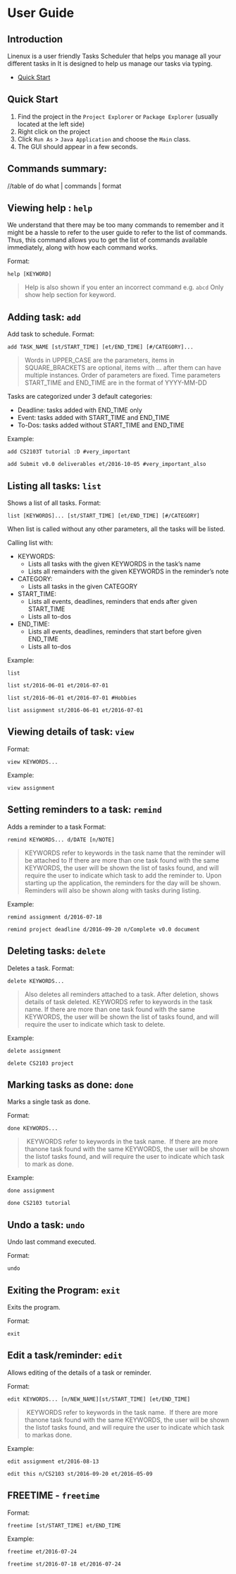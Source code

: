 # User Guide


## Introduction
Linenux is a user friendly Tasks Scheduler that helps you manage all your different tasks in
It is designed to help us manage our tasks via typing.

* [Quick Start](#quick-start)

## Quick Start

1. Find the project in the `Project Explorer` or `Package Explorer` (usually located at the left side)
2. Right click on the project
3. Click `Run As` > `Java Application` and choose the `Main` class.
4. The GUI should appear in a few seconds.


## Commands summary:
//table of do what | commands | format

## Viewing help : `help`
We understand that there may be too many commands to remember and it might be a hassle to refer to the user guide to refer to the list of commands. Thus, this command allows you to get the list of commands available immediately, along with how each command works.

Format:
```
help [KEYWORD]
```

> Help is also shown if you enter an incorrect command e.g. `abcd`
> Only show help section for keyword.

## Adding task: `add`
Add task to schedule.
Format:
```
add TASK_NAME [st/START_TIME] [et/END_TIME] [#/CATEGORY]...
```

> Words in UPPER_CASE are the parameters, items in SQUARE_BRACKETS are optional, items with ... after them can have multiple instances. Order of parameters are fixed.
> Time parameters START_TIME and END_TIME are in the format of YYYY-MM-DD

Tasks are categorized under 3 default categories:

- Deadline: tasks added with END_TIME only
- Event: tasks added with START_TIME and END_TIME
- To-Dos: tasks added without START_TIME and END_TIME

Example:

```
add CS2103T tutorial :D #very_important
```
```
add Submit v0.0 deliverables et/2016-10-05 #very_important_also
```

## Listing all tasks: `list`
Shows a list of all tasks.
Format:
```
list [KEYWORDS]... [st/START_TIME] [et/END_TIME] [#/CATEGORY]
```

When list is called without any other parameters, all the tasks will be listed.

Calling list with:

- KEYWORDS:
  - Lists all tasks with the given KEYWORDS in the task’s name
  - Lists all remainders with the given KEYWORDS in the reminder’s note
- CATEGORY:
  - Lists all tasks in the given CATEGORY
- START_TIME:
  - Lists all events, deadlines, reminders that ends after given START_TIME
  - Lists all to-dos
- END_TIME:
  - Lists all events, deadlines, reminders that start before given END_TIME
  - Lists all to-dos

Example:

```
list
```
```
list st/2016-06-01 et/2016-07-01
```
```
list st/2016-06-01 et/2016-07-01 #Hobbies
```
```
list assignment st/2016-06-01 et/2016-07-01
```

## Viewing details of task: `view`
Format:
```
view KEYWORDS...
```

Example:
```
view assignment
```

## Setting reminders to a task: `remind`
Adds a reminder to a task
Format:
```
remind KEYWORDS... d/DATE [n/NOTE]
```

> KEYWORDS refer to keywords in the task name that the reminder will be attached to
> If there are more than one task found with the same KEYWORDS, the user will be shown the list of tasks found, and will require the user to indicate which task to add the reminder to.
> Upon starting up the application, the reminders for the day will be shown.
> Reminders will also be shown along with tasks during listing.

Example:
```
remind assignment d/2016-07-18
```
```
remind project deadline d/2016-09-20 n/Complete v0.0 document
```


## Deleting tasks: `delete`
Deletes a task.
Format:
```
delete KEYWORDS...
```

> Also deletes all reminders attached to a task.
> After deletion, shows details of task deleted.
> KEYWORDS refer to keywords in the task name.
> If there are more than one task found with the same KEYWORDS, the user will be shown the list of tasks found, and will require the user to indicate which task to delete.

Example:
```
delete assignment
```
```
delete CS2103 project
```

## Marking tasks as done: `done`
Marks a single task as done.

Format:
```
done KEYWORDS...
```

>​ ​KEYWORDS​ ​refer​ ​to​ ​keywords​ ​in​ ​the​ ​task​ ​name​.
>​ ​If​ ​there​ ​are​ ​more​ ​than​ ​one​ ​task​ ​found​ ​with​ ​the​ ​same​ ​KEYWORDS,​ ​the​ ​user​ ​will​ ​be​ ​shown​ ​the
list​ ​of​ ​tasks​ ​found,​ ​and​ ​will​ ​require​ ​the​ ​user​ ​to​ ​indicate​ ​which​ ​task​ ​to​ mark as done.

Example:
```
done assignment
```
```
done CS2103 tutorial
```

## Undo a task: `undo`
Undo last command executed.

Format:
```
undo
```

## Exiting the Program: `exit`
Exits the program.

Format: 
```
exit
```

## Edit a task/reminder: `edit`
Allows editing of the details of a task or reminder.

Format: 
```
edit KEYWORDS... [n/NEW_NAME][st/START_TIME] [et/END_TIME]
```

>​​ KEYWORDS​​ ​​refer​​ ​​to​​ ​​keywords​​ ​​in​​ ​​the​​ ​​task​​ ​​name​.
>​​ ​​If​​ ​​there​​ ​​are​​ ​​more​​ ​​than​​ ​​one​​ ​​task​​ ​​found​​ ​​with​​ ​​the​​ ​​same​​ ​​KEYWORDS,​​ ​​the​​ ​​user​​ ​​will​​ ​​be​​ ​​shown​​ ​​the
list​​ ​​of​​ ​​tasks​​ ​​found,​​ ​​and​​ ​​will​​ ​​require​​ ​​the​​ ​​user​​ ​​to​​ ​​indicate​​ ​​which​​ ​​task​​ ​​to​​ ​mark​ ​as​ ​done.

Example:
```
edit assignment et/2016-08-13
```
```
edit this n/CS2103 st/2016-09-20 et/2016-05-09
```

## FREETIME - `freetime`
Format: 
```
freetime [st/START_TIME] et/END_TIME
```

Example:

```
freetime et/2016-07-24
```
```
freetime st/2016-07-18 et/2016-07-24
```



